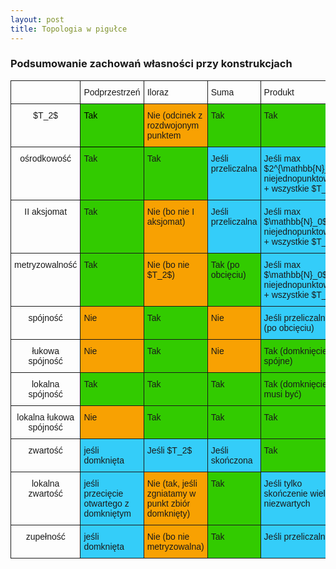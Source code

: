 ```yaml
---
layout: post
title: Topologia w pigułce
---
```


### Podsumowanie zachowań własności przy konstrukcjach 

<meta charset="utf-8" /> 
<style TYPE="text/css">
code.has-jax {font: inherit; font-size: 100%; background: inherit; border: inherit;}
</style>
<!-- From https://stackoverflow.com/a/12979200 -->
<script type="text/x-mathjax-config">

MathJax.Hub.Config({
    tex2jax: {
        inlineMath: [['$','$'], ['\\(','\\)']],
        skipTags: ['script', 'noscript', 'style', 'textarea', 'pre'] // removed 'code' entry
    }
});
MathJax.Hub.Queue(function() {
    var all = MathJax.Hub.getAllJax(), i;
    for(i = 0; all.length > i; i += 1) {
        all[i].SourceElement().parentNode.className += ' has-jax';
    }
});
</script>
<script type="text/javascript" src="http://cdn.mathjax.org/mathjax/latest/MathJax.js?config=TeX-AMS-MML_HTMLorMML"></script>


<style type="text/css">
.tg  {border-collapse:collapse;border-spacing:0;}
.tg td{font-family:Arial, sans-serif;font-size:14px;padding:10px 5px;border-style:solid;border-width:1px;overflow:hidden;word-break:normal;}
.tg th{font-family:Arial, sans-serif;font-size:14px;font-weight:normal;padding:10px 5px;border-style:solid;border-width:1px;overflow:hidden;word-break:normal;}
.tg .tg-baqh{text-align:center;vertical-align:top}
.tg .tg-s31i{background-color:#32cb00;color:#000000;vertical-align:top}
.tg .tg-nvd0{background-color:#f8a102;vertical-align:top}
.tg .tg-yw4l{vertical-align:top}
.tg .tg-y0xi{background-color:#32cb00;vertical-align:top}
.tg .tg-ufe5{background-color:#34cdf9;vertical-align:top}
</style>
<table class="tg">
 <tr>
    <th class="tg-baqh"></th>
    <td class="tg-yw4l">Podprzestrzeń</td>
    <td class="tg-yw4l">Iloraz</td>
    <td class="tg-yw4l">Suma</td>
    <td class="tg-yw4l">Produkt</td>
</tr>
<tr>
    <th class="tg-yw4l">$T_2$</th>
    <td class="tg-s31i">Tak</td>
    <td class="tg-nvd0">Nie (odcinek z rozdwojonym punktem</td>
    <td class="tg-y0xi">Tak</td>
    <td class="tg-y0xi">Tak</td>
</tr>
<tr>
    <th class="tg-yw4l">ośrodkowość</th>
    <td class="tg-y0xi">Tak</td>
    <td class="tg-y0xi">Tak</td>
    <td class="tg-ufe5">Jeśli przeliczalna</td>
    <td class="tg-ufe5">Jeśli max $2^{\mathbb{N}_0}$ niejednopunktowych + wszystkie $T_2$</td>
</tr>
<tr>
    <th class="tg-yw4l">II aksjomat</th>
    <td class="tg-y0xi">Tak</td>
    <td class="tg-nvd0">Nie (bo nie I aksjomat)</td>
    <td class="tg-ufe5">Jeśli przeliczalna</td>
    <td class="tg-ufe5">Jeśli max $\mathbb{N}_0$ niejednopunktowych + wszystkie $T_2$</td>
</tr>    
<tr>
    <th class="tg-yw4l">metryzowalność</th>
    <td class="tg-y0xi">Tak</td>
    <td class="tg-nvd0">Nie (bo nie $T_2$)</td>
    <td class="tg-y0xi">Tak (po obcięciu)</td>
    <td class="tg-ufe5">Jeśli max $\mathbb{N}_0$ niejednopunktowych + wszystkie $T_2$</td>
</tr>
<tr>
    <th class="tg-yw4l">spójność</th>
    <td class="tg-nvd0">Nie</td>
    <td class="tg-y0xi">Tak</td>
    <td class="tg-nvd0">Nie</td>
    <td class="tg-ufe5">Jeśli przeliczalny (po obcięciu)</td>
</tr>
<tr>
    <th class="tg-yw4l">łukowa spójność</th>
    <td class="tg-nvd0">Nie</td>
    <td class="tg-y0xi">Tak</td>
    <td class="tg-nvd0">Nie</td>
    <td class="tg-y0xi">Tak (domknięcie spójne)</td>
</tr>
<tr>
    <th class="tg-yw4l">lokalna spójność</th>
    <td class="tg-y0xi">Tak</td>
    <td class="tg-y0xi">Tak</td>
    <td class="tg-y0xi">Tak</td>
    <td class="tg-y0xi">Tak (domknięcie nie musi być)</td>
</tr>
<tr>
    <th class="tg-yw4l">lokalna łukowa spójność</th>
    <td class="tg-nvd0">Nie</td>
    <td class="tg-y0xi">Tak</td>
    <td class="tg-y0xi">Tak</td>
    <td class="tg-y0xi">Tak</td>
</tr>
<tr>
    <th class="tg-yw4l">zwartość</th>
    <td class="tg-ufe5">jeśli domknięta</td>
    <td class="tg-ufe5">Jeśli $T_2$</td>
    <td class="tg-ufe5">Jeśli skończona</td>
    <td class="tg-y0xi">Tak</td>
</tr>
<tr>
    <th class="tg-yw4l">lokalna zwartość</th>
    <td class="tg-ufe5">jeśli przecięcie otwartego z domkniętym</td>
    <td class="tg-nvd0">Nie (tak, jeśli zgniatamy w punkt zbiór domknięty)</td>
    <td class="tg-y0xi">Tak</td>
    <td class="tg-ufe5">Jeśli tylko skończenie wiele niezwartych</td>
</tr>
<tr>
    <th class="tg-yw4l">zupełność</th>
    <td class="tg-ufe5">jeśli domknięta</td>
    <td class="tg-nvd0">Nie (bo nie metryzowalna)</td>
    <td class="tg-y0xi">Tak</td>
    <td class="tg-ufe5">Jeśli przeliczalny</td>
</tr>
</table>
